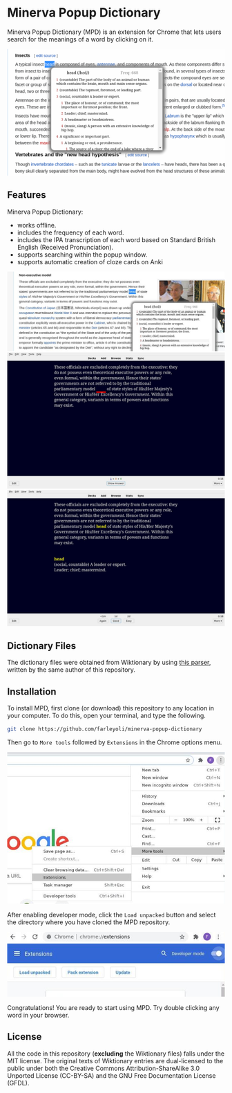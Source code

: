 # Minerva Popup Dictionary

Minerva Popup Dictionary (MPD) is an extension for Chrome that lets users search for the meanings of a word by clicking on it.

<p align="left">
  <img src="images/usage_example.png">
</p>


## Features
Minerva Popup Dictionary:
- works offline.
- includes the frequency of each word.
- includes the IPA transcription of each word based on Standard British English (Received Pronunciation).
- supports searching within the popup window.
- supports automatic creation of cloze cards on Anki

<p align="left">
  <img src="images/anki_wiki_example.jpg">
  <img src="images/anki1.jpg">
  <img src="images/anki2.jpg">
</p>


## Dictionary Files
The dictionary files were obtained from Wiktionary by using [this parser](https://github.com/farleyoli/wiktionary-parser), written by the same author of this repository.

## Installation
To install MPD, first clone (or download) this repository to any location in your computer. To do this, open your terminal, and type the following.

```sh
git clone https://github.com/farleyoli/minerva-popup-dictionary
```

Then go to `More tools` followed by `Extensions` in the Chrome options menu.

<p align="left">
  <img src="images/more_tools_extension.jpg">
</p>

After enabling developer mode, click the `Load unpacked` button and select the directory where you have cloned the MPD repository.

<p align="left">
  <img src="images/load_unpacked.jpg">
</p>

Congratulations! You are ready to start using MPD. Try double clicking any word in your browser.

## License
All the code in this repository (**excluding** the Wiktionary files) falls under the MIT license. The original texts of Wiktionary entries are dual-licensed to the public under both the Creative Commons Attribution-ShareAlike 3.0 Unported License (CC-BY-SA) and the GNU Free Documentation License (GFDL).
